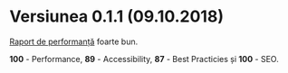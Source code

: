 
# Versiunea 0.1.1 (09.10.2018)

[Raport de performanță](https://builder-dot-lighthouse-ci.appspot.com/report.1539087055472.html) foarte bun.

**100** - Performance, **89** - Accessibility, **87** - Best Practicies și **100** - SEO.
